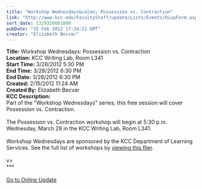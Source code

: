 ```yaml
---
title: "Workshop Wednesdays&colon; Possession vs. Contraction"
link: "http://www.kcc.edu/FacultyStaff/update/Lists/Events/DispForm.aspx?ID=225"
sort_date: 1329326661000
pubDate: "15 Feb 2012 17:24:21 GMT"
creator: "Elizabeth Becvar"
---
```


<div><b>Title:</b> Workshop Wednesdays: Possession vs. Contraction</div>
<div><b>Location:</b> KCC Writing Lab, Room L341</div>
<div><b>Start Time:</b> 3/28/2012 5:30 PM</div>
<div><b>End Time:</b> 3/28/2012 6:30 PM</div>
<div><b>End Date:</b> 3/28/2012 6:30 PM</div>
<div><b>Created:</b> 2/15/2012 11:24 AM</div>
<div><b>Created By:</b> Elizabeth Becvar</div>
<div><b>KCC Description:</b> <div class=ExternalClass5248631DC0E040D8B1B676996FD0C680>
<div>Part of the &quot;Workshop Wednesdays&quot; series, this free session will cover Possession vs. Contraction.<br> <br>The Possession vs. Contraction workshop will begin at 5:30 p.m. Wednesday, March 28 in the KCC Writing Lab, Room L341.<br> <br>Workshop Wednesdays are sponsored by the KCC Department of Learning Services. See the full list of workshops by <a href="/Documents/Writinglabworkshopspdf.pdf">viewing this flier</a>.<br> </div></div></div>
v> </div>
<div>***</div>
<div> </div>
<div><a href="/FacultyStaff/update/Pages/dailyupdate.aspx">Go to Online Update</a></div>
<div><br /> </div></div></div>
